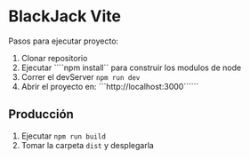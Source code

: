 # BlackJack Vite

Pasos para ejecutar proyecto:

1. Clonar repositorio
2. Ejecutar ````npm install`` para construir los modulos de node
3. Correr el devServer ```npm run dev```
4. Abrir el proyecto en: ```http://localhost:3000``````

## Producción

1. Ejecutar ```npm run build```
2. Tomar la carpeta ```dist``` y desplegarla
